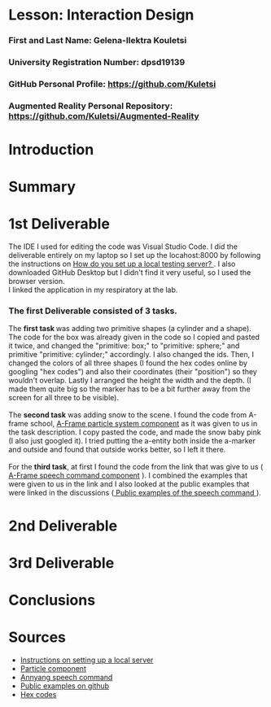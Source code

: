 # Lesson: Interaction Design

### First and Last Name: Gelena-Ilektra Kouletsi
### University Registration Number: dpsd19139
### GitHub Personal Profile: https://github.com/Kuletsi
### Augmented Reality Personal Repository: https://github.com/Kuletsi/Augmented-Reality

# Introduction

# Summary


# 1st Deliverable
The IDE I used for editing the code was Visual Studio Code. I did the deliverable entirely on my laptop so I set up the locahost:8000 by following the instructions on <a href="https://developer.mozilla.org/en-US/docs/Learn/Common_questions/set_up_a_local_testing_server"> How do you set up a local testing server? </a>.  I also downloaded GitHub Desktop but I didn't find it very useful, so I used the browser version. <br>
I linked the application in my respiratory at the lab. <br>
### The first Deliverable consisted of 3 tasks. <br>
The <b> first task </b> was adding two primitive shapes (a cylinder and a shape). The code for the box was already given in the code so I copied and pasted it twice, and changed the "primitive: box;" to "primitive: sphere;" and primitive "primitive: cylinder;" accordingly. I also changed the ids. Then, I changed the colors of all three shapes (I found the hex codes online by googling "hex codes") and also their coordinates (their "position") so they wouldn't overlap. Lastly I arranged the height the width and the depth. (I made them quite big so the marker has to be a bit further away from the screen for all three to be visible).<br> <br>
The <b>second task</b> was adding snow to the scene. I found the code from A-frame school, <a href="https://www.npmjs.com/package/aframe-particle-system-component" > Α-Frame particle system component</a> as it was given to us in the task description. I copy pasted the code, and made the snow baby pink (I also just googled it). I tried putting the a-entity both inside the a-marker and outside and found that outside works better, so I left it there. <br> <br> 
For the <b> third task</b>, at first I found the code from the link that was give to us ( <a href="https://www.npmjs.com/package/aframe-speech-command-component" > Α-Frame speech command component</a> ). I combined the examples that were given to us in the link and I also looked at the public examples that were linked in the discussions (<a href= "https://github.com/lmalave/aframe-speech-command-component/tree/master/examples"> Public examples of the speech command </a>). <br>


# 2nd Deliverable


# 3rd Deliverable 


# Conclusions


# Sources
<ul>
  <li> <a href="https://developer.mozilla.org/en-US/docs/Learn/Common_questions/set_up_a_local_testing_server"> Instructions on setting up a local server </a> </li>
  <li><a href="https://www.npmjs.com/package/aframe-particle-system-component"> Particle component </a> </li>
  <li> <a href="https://www.npmjs.com/package/aframe-particle-system-component"> Annyang speech command </a> </li>
  <li> <a href="https://github.com/lmalave/aframe-speech-command-component/tree/master/examples">  Public examples on github  </a></li>
  <li> <a href="https://www.color-hex.com/"> Hex codes </a> </li>
</ul>


